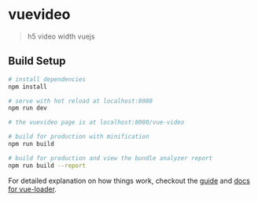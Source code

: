 # vuevideo

> h5 video width vuejs

## Build Setup

``` bash
# install dependencies
npm install

# serve with hot reload at localhost:8080
npm run dev

# the vuevideo page is at localhost:8080/vue-video

# build for production with minification
npm run build

# build for production and view the bundle analyzer report
npm run build --report
```

For detailed explanation on how things work, checkout the [guide](http://vuejs-templates.github.io/webpack/) and [docs for vue-loader](http://vuejs.github.io/vue-loader).

